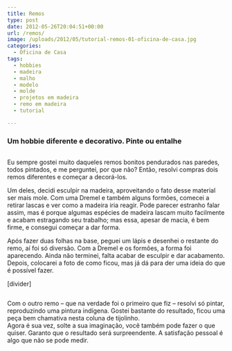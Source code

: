 ```yaml
---
title: Remos
type: post
date: 2012-05-26T20:04:51+00:00
url: /remos/
image: /uploads/2012/05/tutorial-remos-01-oficina-de-casa.jpg
categories:
  - Oficina de Casa
tags:
  - hobbies
  - madeira
  - malho
  - modelo
  - molde
  - projetos em madeira
  - remo em madeira
  - tutorial

---
```

### Um hobbie diferente e decorativo. Pinte ou entalhe<figure class="tres">

<a href="/uploads/tutoriais/remos/tutorial-remos-02-oficina-de-casa.jpg" rel="prettyPhoto"><img src="/uploads/tutoriais/remos/thumbs/tutorial-remos-02-oficina-de-casa.jpg" alt="" /></a><a href="/uploads/tutoriais/thumbs/remos/tutorial-remos-03-oficina-de-casa.jpg" rel="prettyPhoto"><img src="/uploads/tutoriais/remos/thumbs/tutorial-remos-03-oficina-de-casa.jpg" alt="" /></a><a href="/uploads/tutoriais/remos/tutorial-remos-04-oficina-de-casa.jpg" rel="prettyPhoto"><img src="/uploads/tutoriais/remos/thumbs/tutorial-remos-04-oficina-de-casa.jpg" alt="" /></a></figure>

Eu sempre gostei muito daqueles remos bonitos pendurados nas paredes, todos pintados, e me perguntei, por que não? Então, resolvi compras dois remos diferentes e começar a decorá-los.

Um deles, decidi esculpir na madeira, aproveitando o fato desse material ser mais mole. Com uma Dremel e também alguns formões, comecei a retirar lascas e ver como a madeira iria reagir. Pode parecer estranho falar assim, mas é porque algumas espécies de madeira lascam muito facilmente e acabam estragando seu trabalho; mas essa, apesar de macia, é bem firme, e consegui começar a dar forma.

Após fazer duas folhas na base, peguei um lápis e desenhei o restante do remo, aí foi só diversão. Com a Dremel e os formões, a forma foi aparecendo. Ainda não terminei, falta acabar de esculpir e dar acabamento. Depois, colocarei a foto de como ficou, mas já dá para der uma ideia do que é possível fazer.

[divider]<figure class="dois">

<a href="/uploads/tutoriais/remos/tutorial-remos-05-oficina-de-casa.jpg" rel="prettyPhoto"><img src="/uploads/tutoriais/remos/thumbs/tutorial-remos-05-oficina-de-casa.jpg" alt="" /></a><a href="/uploads/tutoriais/remos/tutorial-remos-06-oficina-de-casa.jpg" rel="prettyPhoto"><img src="/uploads/tutoriais/remos/thumbs/tutorial-remos-06-oficina-de-casa.jpg" alt="" /></a></figure>

Com o outro remo &#8211; que na verdade foi o primeiro que fiz &#8211; resolvi só pintar, reproduzindo uma pintura indígena. Gostei bastante do resultado, ficou uma peça bem chamativa nesta coluna de tijolinho.  
Agora é sua vez, solte a sua imaginação, você também pode fazer o que quiser. Garanto que o resultado será surpreendente. A satisfação pessoal é algo que não se pode medir.

